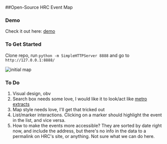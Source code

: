 ##Open-Source HRC Event Map

### Demo
Check it out here: [demo](https://binx.github.io/hrc-events/)

### To Get Started
Clone repo, run `python -m SimpleHTTPServer 8888` and go to `http://127.0.0.1:8888/`

![initial map](http://i.imgur.com/YLmUCM5.png)

### To Do

1. Visual design, obv
2. Search box needs some love, I would like it to look/act like [metro extracts](https://mapzen.com/data/metro-extracts-alt/)
3. Map style needs love, I'll get that tricked out
4. List/marker interactions. Clicking on a marker should highlight the event in the list, and vice versa.
5. How to make the events more accessible? They are sorted by date right now, and include the address, but there's no info in the data to a permalink on HRC's site, or anything. Not sure what we can do here.